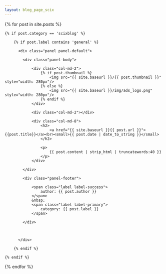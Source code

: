 ```yaml
---
layout: blog_page_scix
---
```


<div class="container">
    <div class="row">

{% for post in site.posts %}

    {% if post.category == 'scixblog' %}

        {% if post.label contains 'general' %}
    
          <div class="panel panel-default">
    
            <div class="panel-body">
    
                <div class="col-md-2">
                    {% if post.thumbnail %}
                        <img src="{{ site.baseurl }}/{{ post.thumbnail }}" style="width: 280px"/>
                    {% else %}
                        <img src="{{ site.baseurl }}/img/ads_logo.png" style="width: 280px"/>
                    {% endif %}
                </div>
    
                <div class="col-md-2"></div>
    
                <div class="col-md-8">
                    <h2>
                        <a href="{{ site.baseurl }}{{ post.url }}">{{post.title}}</a><br><small>{{ post.date | date_to_string }}</small>
                    </h2>
    
                    <p>
                        {{ post.content | strip_html | truncatewords:40 }}
                    </p>
                </div>
    
            </div>
    
            <div class="panel-footer">
    
                <span class="label label-success">
                    author: {{ post.author }}
                </span>
                &nbsp;
                <span class="label label-primary">
                    category: {{ post.label }}
                </span>
    
            </div>
    
    
    
          </div>
    
        {% endif %}

    {% endif %}

{% endfor %}
</div>
</div>
